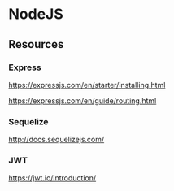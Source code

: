 # NodeJS

## Resources
### Express
https://expressjs.com/en/starter/installing.html

https://expressjs.com/en/guide/routing.html

### Sequelize
http://docs.sequelizejs.com/

### JWT
https://jwt.io/introduction/

